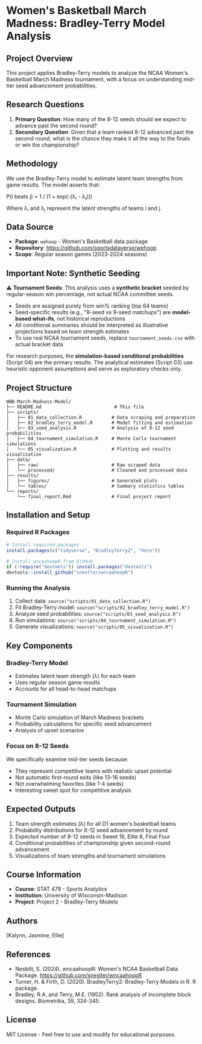 # Women's Basketball March Madness: Bradley-Terry Model Analysis

## Project Overview
This project applies Bradley-Terry models to analyze the NCAA Women's Basketball March Madness tournament, with a focus on understanding mid-tier seed advancement probabilities.

## Research Questions
1. **Primary Question**: How many of the 8-12 seeds should we expect to advance past the second round?
2. **Secondary Question**: Given that a team ranked 8-12 advanced past the second round, what is the chance they make it all the way to the finals or win the championship?

## Methodology
We use the Bradley-Terry model to estimate latent team strengths from game results. The model asserts that:

P(i beats j) = 1 / (1 + exp(-(λᵢ - λⱼ)))

Where λᵢ and λⱼ represent the latent strengths of teams i and j.

## Data Source
- **Package**: `wehoop` - Women's Basketball data package
- **Repository**: https://github.com/sportsdataverse/wehoop
- **Scope**: Regular season games (2023-2024 seasons)

## Important Note: Synthetic Seeding

⚠️ **Tournament Seeds**: This analysis uses a **synthetic bracket** seeded by regular-season win percentage, not actual NCAA committee seeds. 

- Seeds are assigned purely from win% ranking (top 64 teams)
- Seed-specific results (e.g., "8-seed vs 9-seed matchups") are **model-based what-ifs**, not historical reproductions
- All conditional summaries should be interpreted as illustrative projections based on team strength estimates
- To use real NCAA tournament seeds, replace `tournament_seeds.csv` with actual bracket data

For research purposes, the **simulation-based conditional probabilities** (Script 04) are the primary results. The analytical estimates (Script 03) use heuristic opponent assumptions and serve as exploratory checks only.

## Project Structure
```
WBB-March-Madness-Model/
├── README.md                           # This file
├── scripts/
│   ├── 01_data_collection.R           # Data scraping and preparation
│   ├── 02_bradley_terry_model.R       # Model fitting and estimation
│   ├── 03_seed_analysis.R             # Analysis of 8-12 seed probabilities
│   ├── 04_tournament_simulation.R     # Monte Carlo tournament simulations
│   └── 05_visualization.R             # Plotting and results visualization
├── data/
│   ├── raw/                           # Raw scraped data
│   └── processed/                     # Cleaned and processed data
├── results/
│   ├── figures/                       # Generated plots
│   └── tables/                        # Summary statistics tables
└── reports/
    └── final_report.Rmd               # Final project report
```

## Installation and Setup

### Required R Packages
```r
# Install required packages
install.packages(c("tidyverse", "BradleyTerry2", "here"))

# Install wncaahoopR from GitHub
if (!require("devtools")) install.packages("devtools")
devtools::install_github("snestler/wncaahoopR")
```

### Running the Analysis
1. Collect data: `source("scripts/01_data_collection.R")`
2. Fit Bradley-Terry model: `source("scripts/02_bradley_terry_model.R")`
3. Analyze seed probabilities: `source("scripts/03_seed_analysis.R")`
4. Run simulations: `source("scripts/04_tournament_simulation.R")`
5. Generate visualizations: `source("scripts/05_visualization.R")`

## Key Components

### Bradley-Terry Model
- Estimates latent team strength (λ) for each team
- Uses regular season game results
- Accounts for all head-to-head matchups

### Tournament Simulation
- Monte Carlo simulation of March Madness brackets
- Probability calculations for specific seed advancement
- Analysis of upset scenarios

### Focus on 8-12 Seeds
We specifically examine mid-tier seeds because:
- They represent competitive teams with realistic upset potential
- Not automatic first-round exits (like 13-16 seeds)
- Not overwhelming favorites (like 1-4 seeds)
- Interesting sweet spot for competitive analysis

## Expected Outputs
1. Team strength estimates (λ) for all D1 women's basketball teams
2. Probability distributions for 8-12 seed advancement by round
3. Expected number of 8-12 seeds in Sweet 16, Elite 8, Final Four
4. Conditional probabilities of championship given second-round advancement
5. Visualizations of team strengths and tournament simulations

## Course Information
- **Course**: STAT 479 - Sports Analytics
- **Institution**: University of Wisconsin-Madison
- **Project**: Project 2 - Bradley-Terry Models

## Authors
[Kalynn, Jasmine, Ellie]

## References
- Nesbitt, S. (2024). wncaahoopR: Women's NCAA Basketball Data Package. https://github.com/snestler/wncaahoopR
- Turner, H. & Firth, D. (2020). BradleyTerry2: Bradley-Terry Models in R. R package.
- Bradley, R.A. and Terry, M.E. (1952). Rank analysis of incomplete block designs. Biometrika, 39, 324-345.

## License
MIT License - Feel free to use and modify for educational purposes.

